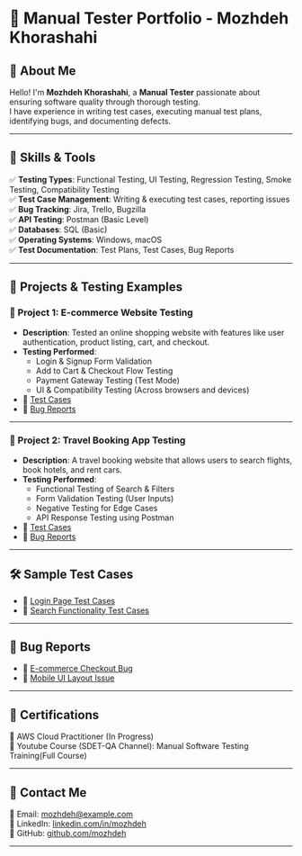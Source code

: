 # 🧪 Manual Tester Portfolio - Mozhdeh Khorashahi

## 🌟 About Me

Hello! I'm **Mozhdeh Khorashahi**, a **Manual Tester** passionate about ensuring software quality through thorough testing.  
I have experience in writing test cases, executing manual test plans, identifying bugs, and documenting defects.

---

## 🚀 Skills & Tools

✅ **Testing Types**: Functional Testing, UI Testing, Regression Testing, Smoke Testing, Compatibility Testing  
✅ **Test Case Management**: Writing & executing test cases, reporting issues  
✅ **Bug Tracking**: Jira, Trello, Bugzilla  
✅ **API Testing**: Postman (Basic Level)  
✅ **Databases**: SQL (Basic)  
✅ **Operating Systems**: Windows, macOS  
✅ **Test Documentation**: Test Plans, Test Cases, Bug Reports

---

## 📂 Projects & Testing Examples

### 🔹 Project 1: E-commerce Website Testing

- **Description**: Tested an online shopping website with features like user authentication, product listing, cart, and checkout.
- **Testing Performed**:
  - Login & Signup Form Validation
  - Add to Cart & Checkout Flow Testing
  - Payment Gateway Testing (Test Mode)
  - UI & Compatibility Testing (Across browsers and devices)
- 📌 [Test Cases](Test-Cases/e-commerce-test-cases.md)
- 📌 [Bug Reports](Bug-Reports/e-commerce-bug-report.md)

---

### 🔹 Project 2: Travel Booking App Testing

- **Description**: A travel booking website that allows users to search flights, book hotels, and rent cars.
- **Testing Performed**:
  - Functional Testing of Search & Filters
  - Form Validation Testing (User Inputs)
  - Negative Testing for Edge Cases
  - API Response Testing using Postman
- 📌 [Test Cases](Test-Cases/travel-app-test-cases.md)
- 📌 [Bug Reports](Bug-Reports/travel-app-bug-report.md)

---

## 🛠 Sample Test Cases

- 📄 [Login Page Test Cases](Test-Cases/login-test-cases.md)
- 📄 [Search Functionality Test Cases](Test-Cases/search-test-cases.md)

---

## 🐞 Bug Reports

- 📝 [E-commerce Checkout Bug](Bug-Reports/checkout-bug.md)
- 📝 [Mobile UI Layout Issue](Bug-Reports/mobile-ui-bug.md)

---

## 📜 Certifications

📌 AWS Cloud Practitioner (In Progress)  
📌 Youtube Course (SDET-QA Channel): Manual Software Testing Training(Full Course)

---

## 📌 Contact Me

📧 Email: mozhdeh@example.com  
🔗 LinkedIn: [linkedin.com/in/mozhdeh](https://linkedin.com/in/mozhdeh)  
🔗 GitHub: [github.com/mozhdeh](https://github.com/mozhdeh)

---
